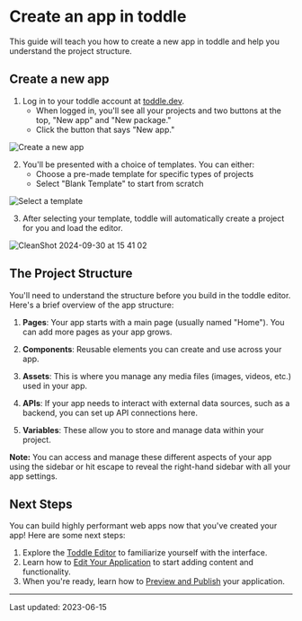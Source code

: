 # Create an app in toddle

This guide will teach you how to create a new app in toddle and help you understand the project structure.

## Create a new app

1. Log in to your toddle account at [toddle.dev](https://toddle.dev/login).
   - When logged in, you'll see all your projects and two buttons at the top, "New app" and "New package."
   - Click the button that says "New app."

![Create a new app](https://github.com/user-attachments/assets/3a29142d-48e2-4b7b-8885-ceb1eec66b54)

2. You'll be presented with a choice of templates. You can either:
   - Choose a pre-made template for specific types of projects
   - Select "Blank Template" to start from scratch

![Select a template](https://github.com/user-attachments/assets/84dc352c-f408-4657-9bdb-9878630a34d0)

3. After selecting your template, toddle will automatically create a project for you and load the editor.

![CleanShot 2024-09-30 at 15 41 02](https://github.com/user-attachments/assets/e57fa175-3d76-4f85-8a5e-748ac7e46ad1)

## The Project Structure

You'll need to understand the structure before you build in the toddle editor. Here's a brief overview of the app structure:

1. **Pages**: Your app starts with a main page (usually named "Home"). You can add more pages as your app grows.

2. **Components**: Reusable elements you can create and use across your app.

3. **Assets**: This is where you manage any media files (images, videos, etc.) used in your app.

4. **APIs**: If your app needs to interact with external data sources, such as a backend, you can set up API connections here.

5. **Variables**: These allow you to store and manage data within your project.

<!-- INFO -->

**Note:** You can access and manage these different aspects of your app using the sidebar or hit escape to reveal the right-hand sidebar with all your app settings. 

<!-- /INFO -->

## Next Steps

You can build highly performant web apps now that you've created your app! Here are some next steps:

1. Explore the [Toddle Editor](/getting-started/toddle-editor) to familiarize yourself with the interface.
2. Learn how to [Edit Your Application](/getting-started/edit-application) to start adding content and functionality.
3. When you're ready, learn how to [Preview and Publish](/getting-started/preview-and-publish) your application.

---

Last updated: 2023-06-15
